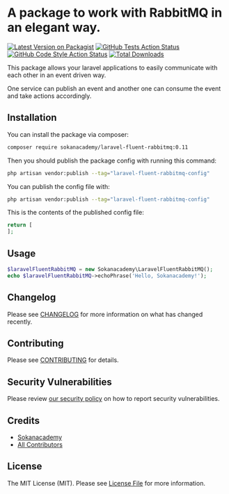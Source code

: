 # A package to work with RabbitMQ in an elegant way.

[![Latest Version on Packagist](https://img.shields.io/packagist/v/sokanacademy/laravel-fluent-rabbitmq.svg?style=flat-square)](https://packagist.org/packages/sokanacademy/laravel-fluent-rabbitmq)
[![GitHub Tests Action Status](https://img.shields.io/github/workflow/status/sokanacademy/laravel-fluent-rabbitmq/run-tests?label=tests)](https://github.com/sokanacademy/laravel-fluent-rabbitmq/actions?query=workflow%3Arun-tests+branch%3Amain)
[![GitHub Code Style Action Status](https://img.shields.io/github/workflow/status/sokanacademy/laravel-fluent-rabbitmq/Check%20&%20fix%20styling?label=code%20style)](https://github.com/sokanacademy/laravel-fluent-rabbitmq/actions?query=workflow%3A"Check+%26+fix+styling"+branch%3Amain)
[![Total Downloads](https://img.shields.io/packagist/dt/sokanacademy/laravel-fluent-rabbitmq.svg?style=flat-square)](https://packagist.org/packages/sokanacademy/laravel-fluent-rabbitmq)

This package allows your laravel applications to easily communicate with each other in an event driven way.

One service can publish an event and another one can consume the event and take actions accordingly.

## Installation

You can install the package via composer:

```bash
composer require sokanacademy/laravel-fluent-rabbitmq:0.11
```

Then you should publish the package config with running this command:

```bash
php artisan vendor:publish --tag="laravel-fluent-rabbitmq-config"
```

You can publish the config file with:

```bash
php artisan vendor:publish --tag="laravel-fluent-rabbitmq-config"
```

This is the contents of the published config file:

```php
return [
];
```

## Usage

```php
$laravelFluentRabbitMQ = new Sokanacademy\LaravelFluentRabbitMQ();
echo $laravelFluentRabbitMQ->echoPhrase('Hello, Sokanacademy!');
```

## Changelog

Please see [CHANGELOG](CHANGELOG.md) for more information on what has changed recently.

## Contributing

Please see [CONTRIBUTING](https://github.com/spatie/.github/blob/main/CONTRIBUTING.md) for details.

## Security Vulnerabilities

Please review [our security policy](../../security/policy) on how to report security vulnerabilities.

## Credits

- [Sokanacademy](https://github.com/sokanacademy)
- [All Contributors](../../contributors)

## License

The MIT License (MIT). Please see [License File](LICENSE.md) for more information.

